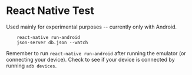 # React Native Test

Used mainly for experimental purposes -- currently only with Android.
```
	react-native run-android
	json-server db.json --watch
```

Remember to run ```react-native run-android``` after running the emulator (or connecting your device). Check to see if your device is connected by running ```adb devices```.